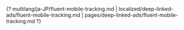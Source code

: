 {? multilang/ja-JP/fluent-mobile-tracking.md | localized/deep-linked-ads/fluent-mobile-tracking.md | pages/deep-linked-ads/fluent-mobile-tracking.md ?}
